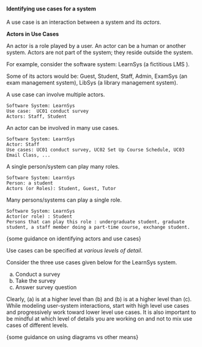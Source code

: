 <link rel="stylesheet" href="{{baseUrl}}/book/css/textbook.css">

<div class="website-content">

#### Identifying use cases for a system

<div id="main">

A use case is an interaction between a system and its _actors_.

**Actors in Use Cases**

An actor is a role played by a user.  An actor can be a human or another system. Actors are not part of the system; they reside outside the system.

For example, consider the software system: LearnSys (a fictitious
<popover effect="fade" placement="right" content="Learning Management System">
    LMS
</popover>
).

<tip-box>

Some of its actors would be: Guest, Student, Staff, Admin, ExamSys (an exam management system), LibSys (a library management system).

</tip-box>

A use case can involve multiple actors.

<tip-box>

```
Software System: LearnSys
Use case:  UC01 conduct survey
Actors: Staff, Student
```

</tip-box>

An actor can be involved in many use cases.

<tip-box>

```
Software System: LearnSys
Actor: Staff
Use cases: UC01 conduct survey, UC02 Set Up Course Schedule, UC03 Email Class, ...
```

</tip-box>

A single person/system can play many roles.

<tip-box>

```
Software System: LearnSys
Person: a student
Actors (or Roles): Student, Guest, Tutor
```

</tip-box>

Many persons/systems can play a single role.

<tip-box>

```
Software System: LearnSys
Actor(or role) : Student
Persons that can play this role : undergraduate student, graduate student, a staff member doing a part-time course, exchange student.
```
</tip-box>

{some guidance on identifying actors and use cases}

Use cases can be specified at _various levels of detail_.

<tip-box>

Consider the three use cases given below for the LearnSys system.

<ol type="a">
  <li>Conduct a survey</li>
  <li>Take the survey</li>
  <li>Answer survey question</li>
</ol>

Clearly, (a) is at a higher level than (b) and (b) is at a higher level than (c). While modeling user-system interactions, start with high level use cases and progressively work toward lower level use cases. It is also important to be mindful at which level of details you are working on and not to mix use cases of different levels.

</tip-box>

{some guidance on using diagrams vs other means}


<!-- extras ------------------------------------------------------------------------------------ -->

<panel header=":paperclip: Extras" expandable type="seamless" expanded>

  <panel header=":mortar_board: Learning Outcomes" expandable type="seamless">
    <include src="exercises.md" />
  </panel>

  <panel header=":package: Resources" expandable type="seamless">
    <include src="resources.md" />
  </panel>

</panel>

</div>

</div>
